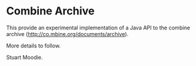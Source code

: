 Combine Archive
===============

This provide an experimental implementation of a Java API to the combine archive (<http://co.mbine.org/documents/archive>).

More details to follow.

Stuart Moodie.
